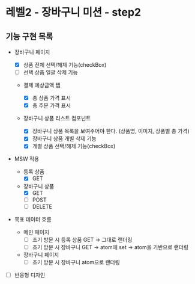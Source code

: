 # 레벨2 - 장바구니 미션 - step2

## 기능 구현 목록

- 장바구니 페이지

  - [x] 상품 전체 선택/해제 기능(checkBox)
  - [ ] 선택 상품 일괄 삭제 기능

  - 결제 예상금액 탭

    - [x] 총 상품 가격 표시
    - [x] 총 주문 가격 표시

  - 장바구니 상품 리스트 컴포넌트
    - [x] 장바구니 상품 목록을 보여주어야 한다. (상품명, 이미지, 상품별 총 가격)
    - [x] 장바구니 상품 개별 삭제 기능
    - [x] 개별 상품 선택/해제 기능(checkBox)

- MSW 적용

  - 등록 상품
    - [x] GET
  - 장바구니 상품
    - [x] GET
    - [ ] POST
    - [ ] DELETE

- 목표 데이터 흐름

  - 메인 페이지
    - [ ] 초기 방문 시 등록 상품 GET -> 그대로 랜더링
    - [ ] 초기 방문 시 장바구니 GET -> atom에 set -> atom을 기반으로 랜더링
  - 장바구니 페이지
    - [ ] 초기 방문 시 장바구니 atom으로 랜더링

- [ ] 반응형 디자인

